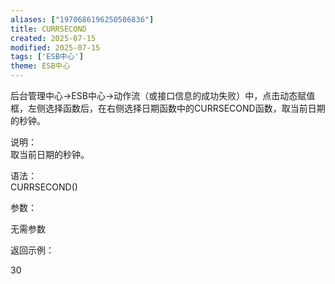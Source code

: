```yaml
---
aliases: ["1970686196250506836"]
title: CURRSECOND
created: 2025-07-15
modified: 2025-07-15
tags: ['ESB中心']
theme: ESB中心
---
```


后台管理中心->ESB中心->动作流（或接口信息的成功失败）中，点击动态赋值框，左侧选择函数后，在右侧选择日期函数中的CURRSECOND函数，取当前日期的秒钟。

说明：  
取当前日期的秒钟。

语法：  
CURRSECOND()  

参数：

无需参数

返回示例：

30